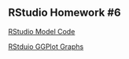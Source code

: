 ## RStudio Homework #6

[RStudio Model Code](./RStudio_GGPlot_Graphs)


[RStduio GGPlot Graphs](./RStudio_GGPlots_Graphs)
